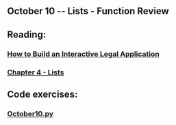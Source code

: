 ## October 10 -- Lists - Function Review

## Reading:

### [How to Build an Interactive Legal Application](https://www.nonprofittechy.com/2019/10/01/basic-elements-of-an-interactive-legal-application/)

### [Chapter 4 - Lists](https://automatetheboringstuff.com/chapter4/)

## Code exercises:

### [October10.py](https://github.com/Campbell-law/Oct-10-lists/blob/master/October10.py)